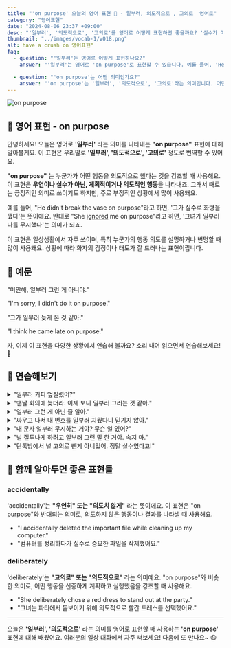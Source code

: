 ```yaml
---
title: "'on purpose' 오늘의 영어 표현 🎯 - 일부러, 의도적으로 , 고의로  영어로"
category: "영어표현"
date: "2024-08-06 23:37 +09:00"
desc: "'일부러', '의도적으로', '고의로'를 영어로 어떻게 표현하면 좋을까요? '실수가 아니라 일부러 그랬어', '그는 일부러 늦게 왔어' 등을 영어로 표현하는 법을 배워봅시다. 다양한 예문을 통해서 연습하고 본인의 표현으로 만들어 보세요."
thumbnail: "../images/vocab-1/v018.png"
alt: have a crush on 영어표현"
faq:
  - question: "'일부러'는 영어로 어떻게 표현하나요?"
    answer: "'일부러'는 영어로 'on purpose'로 표현할 수 있습니다. 예를 들어, 'He did it on purpose'는 '그가 일부러 그렇게 했어'라는 의미입니다."

  - question: "'on purpose'는 어떤 의미인가요?"
    answer: "'on purpose'는 '일부러', '의도적으로', '고의로'라는 의미입니다. 어떤 행동이 우연이나 실수가 아니라 의도적으로 행해졌음을 나타낼 때 사용합니다."
---
```


![on purpose](../images/vocab-1/v018-1.avif)

## 🌟 영어 표현 - on purpose

안녕하세요! 오늘은 영어로 **'일부러'** 라는 의미를 나타내는 **"on purpose"** 표현에 대해 알아볼게요. 이 표현은 우리말로 **'일부러', '의도적으로', '고의로'** 정도로 번역할 수 있어요.

**"on purpose"** 는 누군가가 어떤 행동을 의도적으로 했다는 것을 강조할 때 사용해요. 이 표현은 **우연이나 실수가 아닌, 계획적이거나 의도적인 행동**을 나타내죠. 그래서 때로는 긍정적인 의미로 쓰이기도 하지만, 주로 부정적인 상황에서 많이 사용돼요.

예를 들어, "He didn't break the vase on purpose"라고 하면, '그가 실수로 화병을 깼다'는 뜻이에요. 반대로 "She [ignored](/blog/in-english/348.ignore/) me on purpose"라고 하면, '그녀가 일부러 나를 무시했다'는 의미가 되죠.

이 표현은 일상생활에서 자주 쓰이며, 특히 누군가의 행동 의도를 설명하거나 변명할 때 많이 사용돼요. 상황에 따라 화자의 감정이나 태도가 잘 드러나는 표현이랍니다.

<script async src="https://pagead2.googlesyndication.com/pagead/js/adsbygoogle.js?client=ca-pub-1465612013356152"
     crossorigin="anonymous"></script>
<!-- engple-horizontal-ad -->

<ins class="adsbygoogle"
     style="display:block"
     data-ad-client="ca-pub-1465612013356152"
     data-ad-slot="2106896038"
     data-ad-format="auto"
     data-full-width-responsive="true"></ins>

<script>
     (adsbygoogle = window.adsbygoogle || []).push({});
</script>

## 📖 예문

"미안해, 일부러 그런 게 아니야."

"I'm sorry, I didn't do it on purpose."

"그가 일부러 늦게 온 것 같아."

"I think he came late on purpose."

자, 이제 이 표현을 다양한 상황에서 연습해 볼까요? 소리 내어 읽으면서 연습해보세요! 🚀

## 💬 연습해보기

<details>
<summary>"일부러 커피 엎질렀어?"</summary>
<span>"Did you spill that coffee on purpose?"</span>
</details>

<details>
<summary>"맨날 회의에 늦더라. 이제 보니 일부러 그러는 것 같아."</summary>
<span>"She's always late to meetings. I'm starting to think she does it on purpose."</span>
</details>

<details>
<summary>"일부러 그런 게 아닌 줄 알아."</summary>
<span>"I know you didn't do it on purpose."</span>
</details>

<details>
<summary>"싸우고 나서 내 번호를 일부러 지웠다니 믿기지 않아."</summary>
<span>"I can't believe he deleted my number on purpose after our fight."</span>
</details>

<details>
<summary>"내 문자 일부러 무시하는 거야? 무슨 일 있어?"</summary>
<span>"Are you ignoring my texts on purpose? What's going on?"</span>
</details>

<details>
<summary>"널 질투나게 하려고 일부러 그런 말 한 거야. 속지 마."</summary>
<span>"He <a href="/blog/in-english/281.probably/">probably</a> said that on purpose to make you jealous. Don't <a href="/blog/in-english/148.fall-for/">fall for it</a>."</span>
</details>

<details>
<summary>"단톡방에서 널 고의로 뺀게 아니었어. 정말 실수였다고!"</summary>
<span>"I didn't leave you out of the group chat on purpose. It was an honest mistake!"</span>
</details>

## 🤝 함께 알아두면 좋은 표현들

### accidentally

'accidentally'는 **"우연히" 또는 "의도치 않게"** 라는 뜻이에요. 이 표현은 "on purpose"와 반대되는 의미로, 의도하지 않은 행동이나 결과를 나타낼 때 사용해요.

- "I accidentally deleted the important file while cleaning up my computer."
- "컴퓨터를 정리하다가 실수로 중요한 파일을 삭제했어요."

### deliberately

'deliberately'는 **"고의로" 또는 "의도적으로"** 라는 의미예요. "on purpose"와 비슷한 의미로, 어떤 행동을 신중하게 계획하고 실행했음을 강조할 때 사용해요.

- "She deliberately chose a red dress to stand out at the party."
- "그녀는 파티에서 돋보이기 위해 의도적으로 빨간 드레스를 선택했어요."

---

오늘은 **'일부러', '의도적으로'** 라는 의미를 영어로 표현할 때 사용하는 **'on purpose'** 표현에 대해 배웠어요. 여러분의 일상 대화에서 자주 써보세요! 다음에 또 만나요~ 😃
